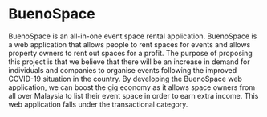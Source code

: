 # BuenoSpace

BuenoSpace is an all-in-one event space rental application. BuenoSpace is a web application that allows people to rent spaces for events and allows property owners to rent out spaces for a profit. The purpose of proposing this project is that we believe that there will be an increase in demand for individuals and companies to organise events following the improved COVID-19 situation in the country. By developing the BuenoSpace web application, we can boost the gig economy as it allows space owners from all over Malaysia to list their event space in order to earn extra income. This web application falls under the transactional category.
